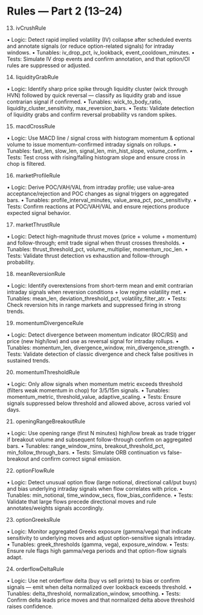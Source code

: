 # Rules — Part 2 (13–24)

13. ivCrushRule

• Logic: Detect rapid implied volatility (IV) collapse after scheduled events and annotate signals (or reduce option-related signals) for intraday windows.
• Tunables: iv_drop_pct, iv_lookback, event_cooldown_minutes.
• Tests: Simulate IV drop events and confirm annotation, and that option/OI rules are suppressed or adjusted.

14. liquidityGrabRule

• Logic: Identify sharp price spike through liquidity cluster (wick through HVN) followed by quick reversal — classify as liquidity grab and issue contrarian signal if confirmed.
• Tunables: wick_to_body_ratio, liquidity_cluster_sensitivity, max_reversion_bars.
• Tests: Validate detection of liquidity grabs and confirm reversal probability vs random spikes.

15. macdCrossRule

• Logic: Use MACD line / signal cross with histogram momentum & optional volume to issue momentum-confirmed intraday signals on rollups.
• Tunables: fast_len, slow_len, signal_len, min_hist_slope, volume_confirm.
• Tests: Test cross with rising/falling histogram slope and ensure cross in chop is filtered.

16. marketProfileRule

• Logic: Derive POC/VAH/VAL from intraday profile; use value-area acceptance/rejection and POC changes as signal triggers on aggregated bars.
• Tunables: profile_interval_minutes, value_area_pct, poc_sensitivity.
• Tests: Confirm reactions at POC/VAH/VAL and ensure rejections produce expected signal behavior.

17. marketThrustRule

• Logic: Detect high-magnitude thrust moves (price + volume + momentum) and follow-through; emit trade signal when thrust crosses thresholds.
• Tunables: thrust_threshold_pct, volume_multiplier, momentum_roc_len.
• Tests: Validate thrust detection vs exhaustion and follow-through probability.

18. meanReversionRule

• Logic: Identify overextensions from short-term mean and emit contrarian intraday signals when reversion conditions + low regime volatility met.
• Tunables: mean_len, deviation_threshold_pct, volatility_filter_atr.
• Tests: Check reversion hits in range markets and suppressed firing in strong trends.

19. momentumDivergenceRule

• Logic: Detect divergence between momentum indicator (ROC/RSI) and price (new high/low) and use as reversal signal for intraday rollups.
• Tunables: momentum_len, divergence_window, min_divergence_strength.
• Tests: Validate detection of classic divergence and check false positives in sustained trends.

20. momentumThresholdRule

• Logic: Only allow signals when momentum metric exceeds threshold (filters weak momentum in chop) for 3/5/15m signals.
• Tunables: momentum_metric, threshold_value, adaptive_scaling.
• Tests: Ensure signals suppressed below threshold and allowed above, across varied vol days.

21. openingRangeBreakoutRule

• Logic: Use opening range (first N minutes) high/low break as trade trigger if breakout volume and subsequent follow-through confirm on aggregated bars.
• Tunables: range_window_mins, breakout_threshold_pct, min_follow_through_bars.
• Tests: Simulate ORB continuation vs false-breakout and confirm correct signal emission.

22. optionFlowRule

• Logic: Detect unusual option flow (large notional, directional call/put buys) and bias underlying intraday signals when flow correlates with price.
• Tunables: min_notional, time_window_secs, flow_bias_confidence.
• Tests: Validate that large flows precede directional moves and rule annotates/weights signals accordingly.

23. optionGreeksRule

• Logic: Monitor aggregated Greeks exposure (gamma/vega) that indicate sensitivity to underlying moves and adjust option-sensitive signals intraday.
• Tunables: greek_thresholds (gamma, vega), exposure_window.
• Tests: Ensure rule flags high gamma/vega periods and that option-flow signals adapt.

24. orderflowDeltaRule

• Logic: Use net orderflow delta (buy vs sell prints) to bias or confirm signals — emit when delta normalized over lookback exceeds threshold.
• Tunables: delta_threshold, normalization_window, smoothing.
• Tests: Confirm delta leads price moves and that normalized delta above threshold raises confidence.
